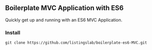 ## Boilerplate MVC Application with ES6

Quickly get up and running with an ES6 MVC Application. 

### Install
```
git clone https://github.com/listingslab/boilerplate-es6-MVC.git
```